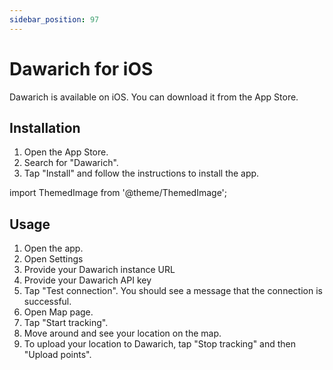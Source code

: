 ```yaml
---
sidebar_position: 97
---
```


# Dawarich for iOS

Dawarich is available on iOS. You can download it from the App Store.

## Installation

1. Open the App Store.
2. Search for "Dawarich".
3. Tap "Install" and follow the instructions to install the app.

import ThemedImage from '@theme/ThemedImage';

<a href="https://apps.apple.com/de/app/dawarich/id6739544999?itscg=30200&itsct=apps_box_badge&mttnsubad=6739544999">
  <ThemedImage
    alt="Download on the App Store"
    sources={{
      light: 'https://toolbox.marketingtools.apple.com/api/v2/badges/download-on-the-app-store/black/en-us?releaseDate=1738540800',
      dark: 'https://toolbox.marketingtools.apple.com/api/v2/badges/download-on-the-app-store/white/en-us?releaseDate=1738540800'
    }}
  />
</a>

## Usage

1. Open the app.
2. Open Settings
3. Provide your Dawarich instance URL
4. Provide your Dawarich API key
5. Tap "Test connection". You should see a message that the connection is successful.
6. Open Map page.
7. Tap "Start tracking".
8. Move around and see your location on the map.
9. To upload your location to Dawarich, tap "Stop tracking" and then "Upload points".
